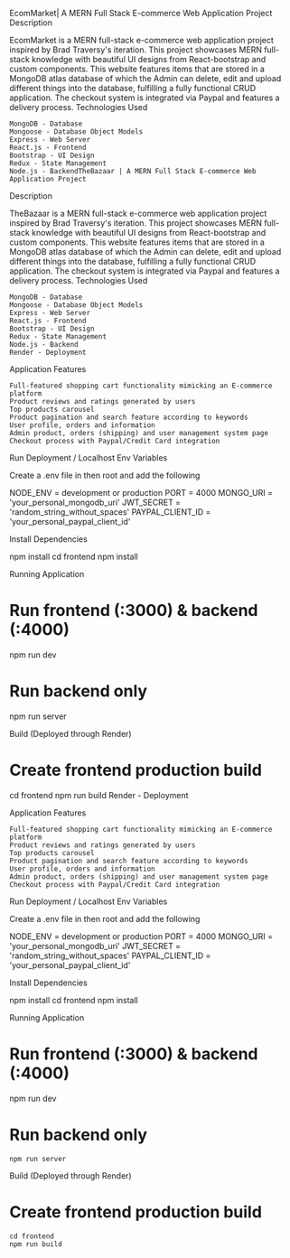 EcomMarket| A MERN Full Stack E-commerce Web Application Project
Description

EcomMarket is a MERN full-stack e-commerce web application project inspired by Brad Traversy's iteration. This project showcases MERN full-stack knowledge with beautiful UI designs from React-bootstrap and custom components. This website features items that are stored in a MongoDB atlas database of which the Admin can delete, edit and upload different things into the database, fulfilling a fully functional CRUD application. The checkout system is integrated via Paypal and features a delivery process.
Technologies Used

    MongoDB - Database
    Mongoose - Database Object Models
    Express - Web Server
    React.js - Frontend
    Bootstrap - UI Design
    Redux - State Management
    Node.js - BackendTheBazaar | A MERN Full Stack E-commerce Web Application Project
Description

TheBazaar is a MERN full-stack e-commerce web application project inspired by Brad Traversy's iteration. This project showcases MERN full-stack knowledge with beautiful UI designs from React-bootstrap and custom components. This website features items that are stored in a MongoDB atlas database of which the Admin can delete, edit and upload different things into the database, fulfilling a fully functional CRUD application. The checkout system is integrated via Paypal and features a delivery process.
Technologies Used

    MongoDB - Database
    Mongoose - Database Object Models
    Express - Web Server
    React.js - Frontend
    Bootstrap - UI Design
    Redux - State Management
    Node.js - Backend
    Render - Deployment

Application Features

    Full-featured shopping cart functionality mimicking an E-commerce platform
    Product reviews and ratings generated by users
    Top products carousel
    Product pagination and search feature according to keywords
    User profile, orders and information
    Admin product, orders (shipping) and user management system page
    Checkout process with Paypal/Credit Card integration

Run Deployment / Localhost
Env Variables

Create a .env file in then root and add the following

NODE_ENV = development or production
PORT = 4000
MONGO_URI = 'your_personal_mongodb_uri'
JWT_SECRET = 'random_string_without_spaces'
PAYPAL_CLIENT_ID = 'your_personal_paypal_client_id'

Install Dependencies

npm install
cd frontend
npm install

Running Application

# Run frontend (:3000) & backend (:4000)
npm run dev

# Run backend only
npm run server

Build (Deployed through Render)

# Create frontend production build
cd frontend
npm run build
    Render - Deployment

Application Features

    Full-featured shopping cart functionality mimicking an E-commerce platform
    Product reviews and ratings generated by users
    Top products carousel
    Product pagination and search feature according to keywords
    User profile, orders and information
    Admin product, orders (shipping) and user management system page
    Checkout process with Paypal/Credit Card integration

Run Deployment / Localhost
Env Variables

Create a .env file in then root and add the following

NODE_ENV = development or production
PORT = 4000
MONGO_URI = 'your_personal_mongodb_uri'
JWT_SECRET = 'random_string_without_spaces'
PAYPAL_CLIENT_ID = 'your_personal_paypal_client_id'

Install Dependencies

npm install
cd frontend
npm install

Running Application

# Run frontend (:3000) & backend (:4000)
npm run dev

# Run backend only
    npm run server

Build (Deployed through Render)

# Create frontend production build
    cd frontend
    npm run build
